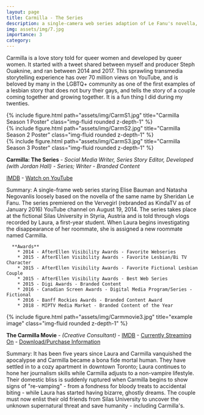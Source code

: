 ```yaml
---
layout: page
title: Carmilla - The Series
description: a single-camera web series adaption of Le Fanu's novella, Carmilla.
img: assets/img/7.jpg
importance: 3
category:
---
```


Carmilla is a love story told for queer women and developed by queer women. It started with a tweet shared between myself and producer Steph Ouaknine, and ran between 2014 and 2017. This sprawling transmedia storytelling experience has over 70 million views on YouTube, and is beloved by many in the LGBTQ+ community as one of the first examples of a lesbian story that does not bury their gays, and tells the story of a couple coming together and growing together. It is a fun thing I did during my twenties.

<div class="row">
    <div class="col-sm mt-3 mt-md-0">
        {% include figure.html path="assets/img/CarmS1.jpg" title="Carmilla Season 1 Poster" class="img-fluid rounded z-depth-1" %}
    </div>
    <div class="col-sm mt-3 mt-md-0">
        {% include figure.html path="assets/img/CarmS2.jpg" title="Carmilla Season 2 Poster" class="img-fluid rounded z-depth-1" %}
    </div>
    <div class="col-sm mt-3 mt-md-0">
        {% include figure.html path="assets/img/CarmS3.jpg" title="Carmilla Season 3 Poster" class="img-fluid rounded z-depth-1" %}
    </div>
</div>

**Carmilla: The Series** - *Social Media Writer, Series Story Editor, Developed (with Jordan Hall) -  Series; Writer - Branded Content*

[IMDB](https://www.imdb.com/title/tt4127260/?ref_=tt_rec_tt) - [Watch on YouTube](https://www.youtube.com/watch?v=h4QzRfvkJZ4)

Summary: A single-frame web series staring Elise Bauman and Natasha Negovanlis loosely based on the novella of the same name by Sheridan Le Fanu. The series premiered on the Vervegirl (rebranded as KindaTV as of January 2016) YouTube channel on August 19, 2014. The series takes place at the fictional Silas University in Styria, Austria and is told through vlogs recorded by Laura, a first-year student. When Laura begins investigating the disappearance of her roommate, she is assigned a new roommate named Carmilla.

      **Awards**
        * 2014 - AfterEllen Visibility Awards - Favorite Webseries
        * 2015 - AfterEllen Visibility Awards - Favorite Lesbian/Bi TV Character
        * 2015 - AfterEllen Visibility Awards - Favorite Fictional Lesbian Couple
        * 2015 - AfterEllen Visibility Awards - Best Web Series
        * 2015 - Digi Awards - Branded Content
        * 2016 - Canadian Screen Awards - Digital Media Program/Series - Fictional
        * 2016 - Banff Rockies Awards - Branded Content Award
        * 2018 - MIPTV Media Market - Branded Content of the Year

<div class="row">
    <div class="col-sm mt-3 mt-md-0">
        {% include figure.html path="assets/img/Carmmovie3.jpg" title="example image" class="img-fluid rounded z-depth-1" %}
    </div>
</div>

**The Carmilla Movie** - *(Creative Consultant)*  - [IMDB](https://www.imdb.com/title/tt7427856/) - [Currently Streaming On](https://www.tvguide.com/movies/the-carmilla-movie/2030240861/) - [Download/Purchase Information](https://carmillamovie.vhx.tv/)

Summary: It has been five years since Laura and Carmilla vanquished the apocalypse and Carmilla became a bona fide mortal human. They have settled in to a cozy apartment in downtown Toronto; Laura continues to hone her journalism skills while Carmilla adjusts to a non-vampire lifestyle. Their domestic bliss is suddenly ruptured when Carmilla begins to show signs of "re-vamping" - from a fondness for bloody treats to accidental biting - while Laura has started having bizarre, ghostly dreams. The couple must now enlist their old friends from Silas University to uncover the unknown supernatural threat and save humanity - including Carmilla's.
